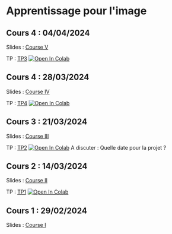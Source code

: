 # Apprentissage pour l'image

## Cours 4 : 04/04/2024

Slides : [Course V](https://github.com/emilePi/Apprentissage-pour-l-image/blob/main/Slides/Final_slides.pdf)

TP : [TP3](https://github.com/emilePi/Apprentissage-pour-l-image/blob/main/TP/TP4.ipynb) [![Open In Colab](https://colab.research.google.com/assets/colab-badge.svg)](https://colab.research.google.com/github/emilePi/Apprentissage-pour-l-image/blob/main/TP/TP4.ipynb)

## Cours 4 : 28/03/2024

Slides : [Course IV](https://github.com/emilePi/Apprentissage-pour-l-image/blob/main/Slides/3_deep_neural_networks.pdf)

TP : [TP4](https://github.com/emilePi/Apprentissage-pour-l-image/blob/main/TP/TP3.ipynb) [![Open In Colab](https://colab.research.google.com/assets/colab-badge.svg)](https://colab.research.google.com/github/emilePi/Apprentissage-pour-l-image/blob/main/TP/TP3.ipynb)

## Cours 3 : 21/03/2024

Slides : [Course III](https://github.com/emilePi/Apprentissage-pour-l-image/blob/main/Slides/2_introduction_to_neural_networks.pdf)

TP : [TP2](https://github.com/emilePi/Apprentissage-pour-l-image/blob/main/TP/TP2.ipynb) [![Open In Colab](https://colab.research.google.com/assets/colab-badge.svg)](https://colab.research.google.com/github/emilePi/Apprentissage-pour-l-image/blob/main/TP/TP2.ipynb) A discuter : Quelle date pour la projet ?

## Cours 2 : 14/03/2024

Slides : [Course II](https://github.com/emilePi/Apprentissage-pour-l-image/blob/main/Slides/Presentation_TP1.pdf)

TP : [TP1](https://github.com/emilePi/Apprentissage-pour-l-image/blob/main/TP/TP1.ipynb) [![Open In Colab](https://colab.research.google.com/assets/colab-badge.svg)](https://colab.research.google.com/github/emilePi/Apprentissage-pour-l-image/blob/main/TP/TP1.ipynb)

## Cours 1 : 29/02/2024

Slides : [Course I](https://github.com/emilePi/Apprentissage-pour-l-image/blob/main/Slides/1_introduction_to_neural_networks.pdf)

